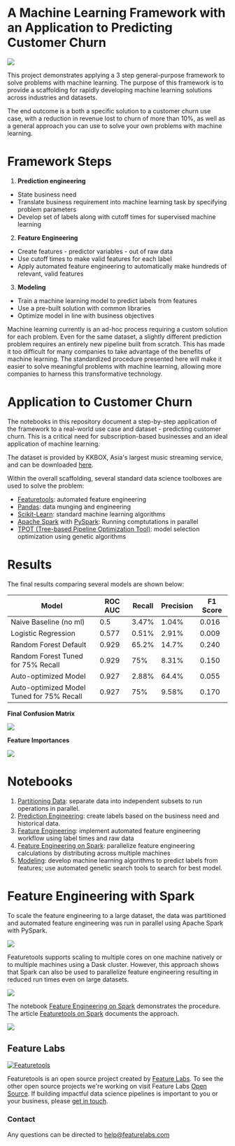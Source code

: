# A Machine Learning Framework with an Application to Predicting Customer Churn

![](images/overall_framework.png)

This project demonstrates applying a 3 step general-purpose framework to solve problems with machine learning. The purpose of this 
framework is to provide a scaffolding for rapidly developing machine learning solutions across industries and datasets.

The end outcome is a both a specific solution to a customer churn use case, with a reduction in revenue lost to churn of more than 10%, 
as well as a general approach you can use to solve your own problems with machine learning. 

# Framework Steps

1. __Prediction engineering__
  * State business need
  * Translate business requirement into machine learning task by specifying problem parameters
  * Develop set of labels along with cutoff times for supervised machine learning
2. __Feature Engineering__
  * Create features - predictor variables - out of raw data 
  * Use cutoff times to make valid features for each label
  * Apply automated feature engineering to automatically make hundreds of relevant, valid features 
3. __Modeling__
  * Train a machine learning model to predict labels from features
  * Use a pre-built solution with common libraries
  * Optimize model in line with business objectives

Machine learning currently is an ad-hoc process requiring a custom solution for each problem. Even for the same dataset,
a slightly different prediction problem requires an entirely new pipeline built from scratch. This has made it too difficult for many 
companies to take advantage of the benefits of machine learning. The standardized procedure presented here will make it easier to solve 
meaningful problems with machine learning, allowing more companies to harness this transformative technology.

# Application to Customer Churn

The notebooks in this repository document a step-by-step application of the framework to a real-world use case and dataset - predicting
customer churn. This is a critical need for subscription-based businesses and an ideal application of machine learning. 

The dataset is provided by KKBOX, Asia's largest music streaming service, and can be downloaded [here](https://www.kaggle.com/c/kkbox-churn-prediction-challenge/data).

Within the overall scaffolding, several standard data science toolboxes are used to solve the problem:

* [Featuretools](https://docs.featuretools.com/#): automated feature engineering
* [Pandas](https://pandas.pydata.org): data munging and engineering
* [Scikit-Learn](http://scikit-learn.org/stable/documentation.html): standard machine learning algorithms
* [Apache Spark](https://spark.apache.org/documentation.html) with [PySpark](https://spark.apache.org/docs/latest/api/python/index.html): Running comptutations in parallel
* [TPOT (Tree-based Pipeline Optimization Tool)](https://github.com/EpistasisLab/tpot): model selection optimization using genetic algorithms

# Results

The final results comparing several models are shown below:

| Model                                     | ROC AUC | Recall | Precision | F1 Score |
|-------------------------------------------|---------|--------|-----------|----------|
| Naive Baseline (no ml)                    | 0.5     | 3.47%  | 1.04%     | 0.016   |
| Logistic Regression                       | 0.577   | 0.51%  | 2.91%     | 0.009   |
| Random Forest Default                     | 0.929   | 65.2%  | 14.7%     | 0.240   |
| Random Forest Tuned for 75% Recall        | 0.929   | 75%    | 8.31%     | 0.150    |
| Auto-optimized Model                      | 0.927   | 2.88%  | 64.4%     | 0.055   |
| Auto-optimized Model Tuned for 75% Recall | 0.927   | 75%    | 9.58%     | 0.170    |

__Final Confusion Matrix__

![](images/confusion_matrix_rf.png)

__Feature Importances__

![](images/most_important_rf.png)

# Notebooks

1. [Partitioning Data](https://github.com/FeatureLabs/customer-churn/blob/master/churn/1.%20Partitioning%20Data.ipynb): separate data
into independent subsets to run operations in parallel.
2. [Prediction Engineering](https://github.com/FeatureLabs/customer-churn/blob/master/churn/2.%20Prediction%20Engineering%20-%20Labeling.ipynb): create labels based on the business need and historical data.
3. [Feature Engineering](https://github.com/FeatureLabs/customer-churn/blob/master/churn/3.%20Feature%20Engineering.ipynb): implement
automated feature engineering workflow using label times and raw data
4. [Feature Engineering on Spark](https://github.com/FeatureLabs/customer-churn/blob/master/churn/4.%20Feature%20Engineering%20on%20Spark.ipynb): parallelize feature engineering calculations by 
distributing across multiple machines
5. [Modeling](https://github.com/FeatureLabs/customer-churn/blob/master/churn/5.%20Modeling.ipynb): develop machine learning
algorithms to predict labels from features; use automated genetic search tools to search for best model.

# Feature Engineering with Spark

To scale the feature engineering to a large dataset, the data was partitioned and automated feature engineering was run in parallel
using Apache Spark with PySpark. 

![](images/spark-logo-trademark.png)

Featuretools supports scaling to multiple cores on one machine natively or to multiple machines using a Dask cluster. However, this
approach shows that Spark can also be used to parallelize feature engineering resulting in reduced run times even on large datasets.

![](images/featuretools-logo.png)

The notebook [Feature Engineering on Spark](https://github.com/FeatureLabs/customer-churn/blob/master/churn/4.%20Feature%20Engineering%20on%20Spark.ipynb) demonstrates the procedure. The article [Featuretools on Spark](https://medium.com/feature-labs-engineering/featuretools-on-spark-e5aa67eaf807) documents the approach.

![](images/distributed_architecture.png)

## Feature Labs
<a href="https://www.featurelabs.com/">
    <img src="http://www.featurelabs.com/wp-content/uploads/2017/12/logo.png" alt="Featuretools" />
</a>

Featuretools is an open source project created by [Feature Labs](https://www.featurelabs.com/). To see the other open source projects we're working on visit Feature Labs [Open Source](https://www.featurelabs.com/open). If building impactful data science pipelines is important to you or your business, please [get in touch](https://www.featurelabs.com/contact.html).

### Contact

Any questions can be directed to help@featurelabs.com
